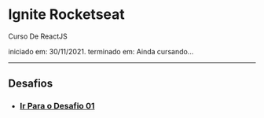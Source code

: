 # Ignite Rocketseat
 Curso De ReactJS

 iniciado em: 30/11/2021.
 terminado em: Ainda cursando...

---

## Desafios

* <h3><a href="https://github.com/DinowSauron/Ignite-Rocketseat/tree/main/Chapter-1/desafio01">Ir Para o Desafio 01</a></h3>
